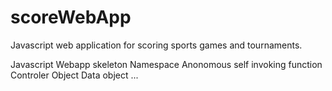 scoreWebApp
===========

Javascript web application for scoring sports games and tournaments.

Javascript Webapp skeleton 
  Namespace
  Anonomous self invoking function
  Controler Object
  Data object
  ...
  
  
